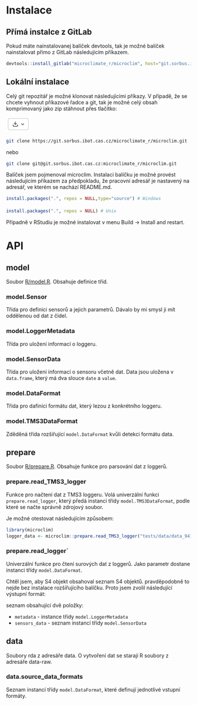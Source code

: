 # Instalace

## Přímá instalce z GitLab

Pokud máte nainstalovanej balíček devtools, tak je možné balíček nainstalovat přimo z GitLab následujícím příkazem.

```R
devtools::install_gitlab("microclimate_r/microclim", host="git.sorbus.ibot.cas.cz", auth_token="5N6cg1k2TNczNj85xf15")
```

## Lokální instalace

Celý git repozitář je možné klonovat následujícími příkazy. V případě, že se chcete vyhnout příkazové řadce a git,
tak je možné celý obsah komprimovaný jako zip stáhnout přes tlačítko:

![Download](images/download_button.png)


```sh
git clone https://git.sorbus.ibot.cas.cz/microclimate_r/microclim.git
```

nebo

```sh
git clone git@git.sorbus.ibot.cas.cz:microclimate_r/microclim.git
```

Balíček jsem pojmenoval microclim. Instalaci balíčku je možné provést následujícím příkazem
za předpokladu, že pracovní adresář je nastavený na adresář, ve kterém se nachází README.md.

```R
install.packages(".", repos = NULL,type="source") # Windows

install.packages(".", repos = NULL) # Unix

```

Případně v RStudiu je možné instalovat v menu Build -> Install and restart.

# API
## model

Soubor [R/model.R](R/model.R). Obsahuje definice tříd.

### model.Sensor

Třida pro definici sensorů a jejich parametrů. Dávalo by mi smysl ji mít oddělenou od dat z čidel.

### model.LoggerMetadata

Třída pro uložení informací o loggeru.

### model.SensorData

Třída pro uložení informací o sensoru včetně dat. Data jsou uložena v `data.frame`,
který má dva slouce `date` a `value`.

### model.DataFormat

Třída pro dafinici formátu dat, který lezou z konkrétního loggeru.

### model.TMS3DataFormat

Zděděná třída rozšiřující `model.DataFormat` kvůli detekci formátu data.

## prepare

Soubor [R/prepare.R](R/prepare.R). Obsahuje funkce pro parsování dat z loggerů.

### prepare.read\_TMS3\_logger

Funkce pro načtení dat z TMS3 loggeru. Volá univerzální funkci `prepare.read_logger`,
který předá instanci třídy `model.TMS3DataFormat`, podle které se načte správně zdrojový soubor.

Je možné otestovat následujícím způsobem:

```R
library(microclim)
logger_data <- microclim::prepare.read_TMS3_logger("tests/data/data_94184102_0.csv", "94184102", "horní dolní")
```

### prepare.read\_logger`

Univerzální funkce pro čtení surových dat z loggerů. Jako parametr dostane instanci třídy `model.DataFormat`.

Chtěl jsem, aby S4 objekt obsahoval seznam S4 objektů. pravděpodobně to nejde bez instalace rozšiřujícího balíčku.
Proto jsem zvolil následující výstupní formát:

seznam obsahující dvě položky:
* `metadata` - instance třídy `model.LoggerMetadata`
* `sensors_data` - seznam instancí třídy `model.SensorData`

## data

Soubory rda z adresáře data. O vytvoření dat se starají R soubory z adresáře data-raw.

### data.source\_data\_formats

Seznam instancí třídy `model.DataFormat`, které definují jednotlivé vstupní formáty.
